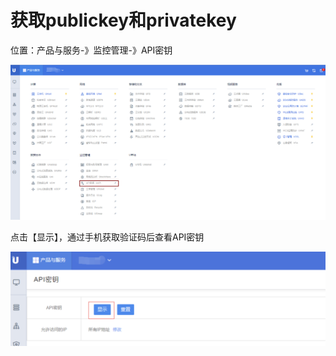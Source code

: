 

# 获取publickey和privatekey

位置：产品与服务-》监控管理-》API密钥

![](/images/opintro/api_key.png)

点击【显示】，通过手机获取验证码后查看API密钥

![](/images/opintro/api密钥.png)
